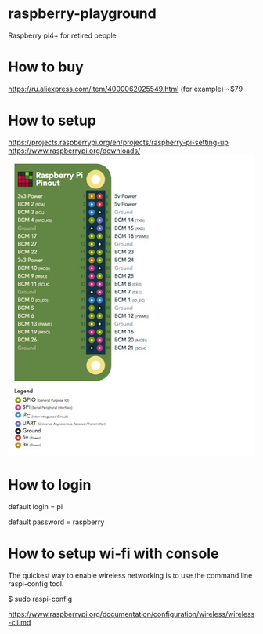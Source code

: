 # raspberry-playground
Raspberry pi4+ for retired people 

# How to buy
https://ru.aliexpress.com/item/4000062025549.html (for example) ~$79

# How to setup
https://projects.raspberrypi.org/en/projects/raspberry-pi-setting-up
https://www.raspberrypi.org/downloads/
<img src="pinout.png"/>


# How to login
default login = pi

default password = raspberry

# How to setup wi-fi with console
The quickest way to enable wireless networking is to use the command line raspi-config tool.

$ sudo raspi-config

https://www.raspberrypi.org/documentation/configuration/wireless/wireless-cli.md
